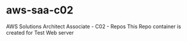 # aws-saa-c02
AWS Solutions Architect Associate - C02 - Repos
This Repo container is created for Test Web server
